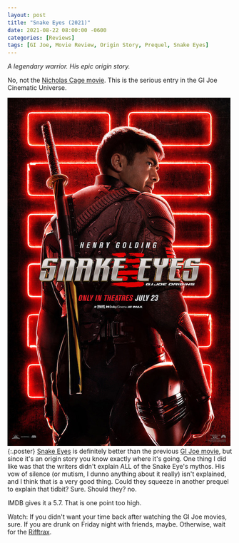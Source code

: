 ```yaml
---
layout: post
title: "Snake Eyes (2021)"
date: 2021-08-22 08:00:00 -0600
categories: [Reviews]
tags: [GI Joe, Movie Review, Origin Story, Prequel, Snake Eyes]
---
```


*A legendary warrior. His epic origin story.*

No, not the [Nicholas Cage movie](https://www.imdb.com/title/tt0120832/). This is the serious entry in the GI Joe Cinematic Universe.

![Snake Eyes GI Joe Origins poster](/assets/2021/08/snake-eyes-2021.jpg){:.poster} [Snake Eyes](https://www.imdb.com/title/tt8404256/) is definitely better than the previous [GI Joe movie](https://www.imdb.com/title/tt1046173/), but since it's an origin story you know exactly where it's going. One thing I did like was that the writers didn't explain ALL of the Snake Eye's mythos. His vow of silence (or mutism, I dunno anything about it really) isn't explained, and I think that is a very good thing. Could they squeeze in another prequel to explain that tidbit? Sure. Should they? no.

IMDB gives it a 5.7. That is one point too high.

Watch: If you didn't want your time back after watching the GI Joe movies, sure. If you are drunk on Friday night with friends, maybe. Otherwise, wait for the [Rifftrax](https://www.rifftrax.com/).
